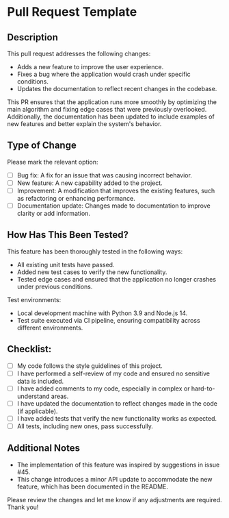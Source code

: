 # Pull Request Template

## Description

This pull request addresses the following changes:
- Adds a new feature to improve the user experience.
- Fixes a bug where the application would crash under specific conditions.
- Updates the documentation to reflect recent changes in the codebase.

This PR ensures that the application runs more smoothly by optimizing the main algorithm and fixing edge cases that were previously overlooked. Additionally, the documentation has been updated to include examples of new features and better explain the system's behavior.

## Type of Change

Please mark the relevant option:

- [ ] Bug fix: A fix for an issue that was causing incorrect behavior.
- [ ] New feature: A new capability added to the project.
- [ ] Improvement: A modification that improves the existing features, such as refactoring or enhancing performance.
- [ ] Documentation update: Changes made to documentation to improve clarity or add information.

## How Has This Been Tested?

This feature has been thoroughly tested in the following ways:
- All existing unit tests have passed.
- Added new test cases to verify the new functionality.
- Tested edge cases and ensured that the application no longer crashes under previous conditions.

Test environments:
- Local development machine with Python 3.9 and Node.js 14.
- Test suite executed via CI pipeline, ensuring compatibility across different environments.

## Checklist:

- [ ] My code follows the style guidelines of this project.
- [ ] I have performed a self-review of my code and ensured no sensitive data is included.
- [ ] I have added comments to my code, especially in complex or hard-to-understand areas.
- [ ] I have updated the documentation to reflect changes made in the code (if applicable).
- [ ] I have added tests that verify the new functionality works as expected.
- [ ] All tests, including new ones, pass successfully.

## Additional Notes

- The implementation of this feature was inspired by suggestions in issue #45.
- This change introduces a minor API update to accommodate the new feature, which has been documented in the README.

Please review the changes and let me know if any adjustments are required. Thank you!
